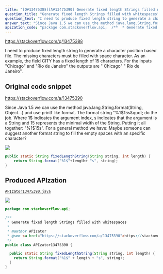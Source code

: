 ```yaml
---
title: "[Q#13475388][A#13475390] Generate fixed length Strings filled with whitespaces"
question_title: "Generate fixed length Strings filled with whitespaces"
question_text: "I need to produce fixed length string to generate a character position based file. The missing characters must be filled with space character. As an example, the field CITY has a fixed length of 15 characters. For the inputs \"Chicago\" and \"Rio de Janeiro\" the outputs are  \"        Chicago\" \" Rio de Janeiro\"."
answer_text: "Since Java 1.5 we can use the method java.lang.String.format(String, Object...) and use printf like format. The format string \"%1$15s\" do the job. Where 1$ indicates the argument index, s indicates that the argument is a String and 15 represents the minimal width of the String. Putting it all together: \"%1$15s\". For a general method we have: Maybe someone can suggest another format string to fill the empty spaces with an specific character?"
apization_code: "package com.stackoverflow.api;  /**  * Generate fixed length Strings filled with whitespaces  *  * @author APIzator  * @see <a href=\"https://stackoverflow.com/a/13475390\">https://stackoverflow.com/a/13475390</a>  */ public class APIzator13475390 {    public static String fixedLengthString(String string, int length) {     return String.format(\"%1$\" + length + \"s\", string);   } }"
---
```


https://stackoverflow.com/q/13475388

I need to produce fixed length string to generate a character position based file. The missing characters must be filled with space character.
As an example, the field CITY has a fixed length of 15 characters. For the inputs &quot;Chicago&quot; and &quot;Rio de Janeiro&quot; the outputs are 
&quot;        Chicago&quot;
&quot; Rio de Janeiro&quot;.



## Original code snippet

https://stackoverflow.com/a/13475390

Since Java 1.5 we can use the method java.lang.String.format(String, Object...) and use printf like format.
The format string &quot;%1$15s&quot; do the job. Where 1$ indicates the argument index, s indicates that the argument is a String and 15 represents the minimal width of the String.
Putting it all together: &quot;%1$15s&quot;.
For a general method we have:
Maybe someone can suggest another format string to fill the empty spaces with an specific character?

<div class="code-logo"><img src="/stackoverflow.png" /></div>

```java
public static String fixedLengthString(String string, int length) {
    return String.format("%1$"+length+ "s", string);
}
```

## Produced APIzation

[`APIzator13475390.java`](https://github.com/blind-papers/apization-temp-data/raw/main/search/APIzator13475390.java)

<div class="code-logo"><img src="/apizator.png" /></div>

```java
package com.stackoverflow.api;

/**
 * Generate fixed length Strings filled with whitespaces
 *
 * @author APIzator
 * @see <a href="https://stackoverflow.com/a/13475390">https://stackoverflow.com/a/13475390</a>
 */
public class APIzator13475390 {

  public static String fixedLengthString(String string, int length) {
    return String.format("%1$" + length + "s", string);
  }
}

```